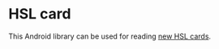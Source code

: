 # HSL card

This Android library can be used for reading [new HSL cards](https://www.hsl.fi/en/changecard).
